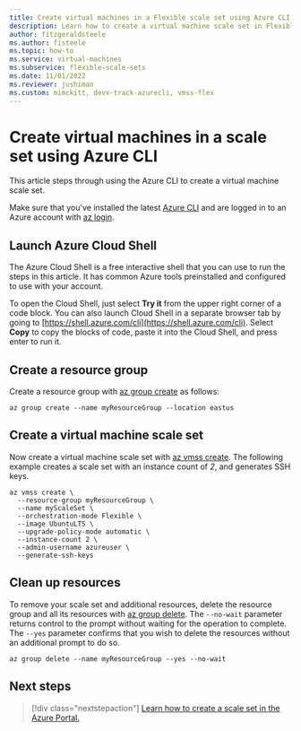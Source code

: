 ```yaml
---
title: Create virtual machines in a Flexible scale set using Azure CLI
description: Learn how to create a virtual machine scale set in Flexible orchestration mode using Azure CLI.
author: fitzgeraldsteele
ms.author: fisteele
ms.topic: how-to
ms.service: virtual-machines
ms.subservice: flexible-scale-sets
ms.date: 11/01/2022
ms.reviewer: jushiman
ms.custom: mimckitt, devx-track-azurecli, vmss-flex
---
```


# Create virtual machines in a scale set using Azure CLI

This article steps through using the Azure CLI to create a virtual machine scale set. 

Make sure that you've installed the latest [Azure CLI](/cli/azure/install-az-cli2) and are logged in to an Azure account with [az login](/cli/azure/reference-index).


## Launch Azure Cloud Shell

The Azure Cloud Shell is a free interactive shell that you can use to run the steps in this article. It has common Azure tools preinstalled and configured to use with your account. 

To open the Cloud Shell, just select **Try it** from the upper right corner of a code block. You can also launch Cloud Shell in a separate browser tab by going to [https://shell.azure.com/cli](https://shell.azure.com/cli). Select **Copy** to copy the blocks of code, paste it into the Cloud Shell, and press enter to run it.


## Create a resource group

Create a resource group with [az group create](/cli/azure/group) as follows:

```azurecli-interactive
az group create --name myResourceGroup --location eastus
```
## Create a virtual machine scale set
Now create a virtual machine scale set with [az vmss create](/cli/azure/vmss). The following example creates a scale set with an instance count of *2*, and generates SSH keys.

```azurecli-interactive
az vmss create \
  --resource-group myResourceGroup \
  --name myScaleSet \
  --orchestration-mode Flexible \
  --image UbuntuLTS \
  --upgrade-policy-mode automatic \
  --instance-count 2 \
  --admin-username azureuser \
  --generate-ssh-keys
```

## Clean up resources

To remove your scale set and additional resources, delete the resource group and all its resources with [az group delete](/cli/azure/group). The `--no-wait` parameter returns control to the prompt without waiting for the operation to complete. The `--yes` parameter confirms that you wish to delete the resources without an additional prompt to do so.

```azurecli-interactive
az group delete --name myResourceGroup --yes --no-wait
```


## Next steps
> [!div class="nextstepaction"]
> [Learn how to create a scale set in the Azure Portal.](flexible-virtual-machine-scale-sets-portal.md)
